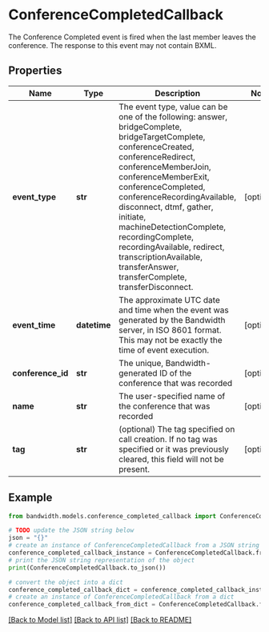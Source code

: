 # ConferenceCompletedCallback

The Conference Completed event is fired when the last member leaves the conference. The response to this event may not contain BXML.

## Properties

Name | Type | Description | Notes
------------ | ------------- | ------------- | -------------
**event_type** | **str** | The event type, value can be one of the following: answer, bridgeComplete, bridgeTargetComplete, conferenceCreated, conferenceRedirect, conferenceMemberJoin, conferenceMemberExit, conferenceCompleted, conferenceRecordingAvailable, disconnect, dtmf, gather, initiate, machineDetectionComplete, recordingComplete, recordingAvailable, redirect, transcriptionAvailable, transferAnswer, transferComplete, transferDisconnect. | [optional] 
**event_time** | **datetime** | The approximate UTC date and time when the event was generated by the Bandwidth server, in ISO 8601 format. This may not be exactly the time of event execution. | [optional] 
**conference_id** | **str** | The unique, Bandwidth-generated ID of the conference that was recorded | [optional] 
**name** | **str** | The user-specified name of the conference that was recorded | [optional] 
**tag** | **str** | (optional) The tag specified on call creation. If no tag was specified or it was previously cleared, this field will not be present. | [optional] 

## Example

```python
from bandwidth.models.conference_completed_callback import ConferenceCompletedCallback

# TODO update the JSON string below
json = "{}"
# create an instance of ConferenceCompletedCallback from a JSON string
conference_completed_callback_instance = ConferenceCompletedCallback.from_json(json)
# print the JSON string representation of the object
print(ConferenceCompletedCallback.to_json())

# convert the object into a dict
conference_completed_callback_dict = conference_completed_callback_instance.to_dict()
# create an instance of ConferenceCompletedCallback from a dict
conference_completed_callback_from_dict = ConferenceCompletedCallback.from_dict(conference_completed_callback_dict)
```
[[Back to Model list]](../README.md#documentation-for-models) [[Back to API list]](../README.md#documentation-for-api-endpoints) [[Back to README]](../README.md)


